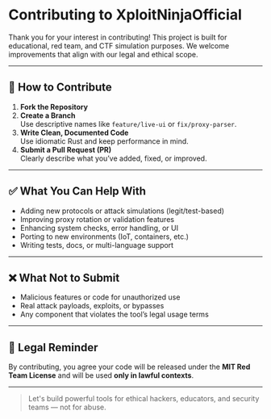 # Contributing to XploitNinjaOfficial

Thank you for your interest in contributing! This project is built for educational, red team, and CTF simulation purposes. We welcome improvements that align with our legal and ethical scope.

---

## 🚀 How to Contribute

1. **Fork the Repository**  
2. **Create a Branch**  
   Use descriptive names like `feature/live-ui` or `fix/proxy-parser`.
3. **Write Clean, Documented Code**  
   Use idiomatic Rust and keep performance in mind.
4. **Submit a Pull Request (PR)**  
   Clearly describe what you’ve added, fixed, or improved.

---

## ✅ What You Can Help With

- Adding new protocols or attack simulations (legit/test-based)
- Improving proxy rotation or validation features
- Enhancing system checks, error handling, or UI
- Porting to new environments (IoT, containers, etc.)
- Writing tests, docs, or multi-language support

---

## ❌ What Not to Submit

- Malicious features or code for unauthorized use  
- Real attack payloads, exploits, or bypasses  
- Any component that violates the tool’s legal usage terms

---

## 📜 Legal Reminder

By contributing, you agree your code will be released under the **MIT Red Team License** and will be used **only in lawful contexts**.

---

> Let's build powerful tools for ethical hackers, educators, and security teams — not for abuse.
